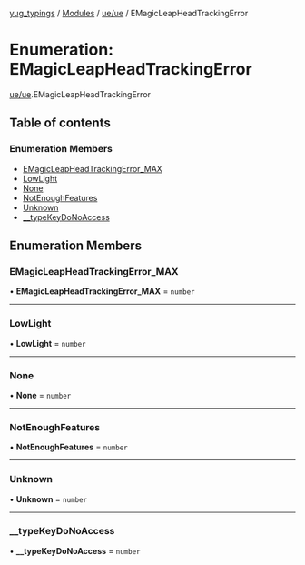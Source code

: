 [yug_typings](../README.md) / [Modules](../modules.md) / [ue/ue](../modules/ue_ue.md) / EMagicLeapHeadTrackingError

# Enumeration: EMagicLeapHeadTrackingError

[ue/ue](../modules/ue_ue.md).EMagicLeapHeadTrackingError

## Table of contents

### Enumeration Members

- [EMagicLeapHeadTrackingError\_MAX](ue_ue.EMagicLeapHeadTrackingError.md#emagicleapheadtrackingerror_max)
- [LowLight](ue_ue.EMagicLeapHeadTrackingError.md#lowlight)
- [None](ue_ue.EMagicLeapHeadTrackingError.md#none)
- [NotEnoughFeatures](ue_ue.EMagicLeapHeadTrackingError.md#notenoughfeatures)
- [Unknown](ue_ue.EMagicLeapHeadTrackingError.md#unknown)
- [\_\_typeKeyDoNoAccess](ue_ue.EMagicLeapHeadTrackingError.md#__typekeydonoaccess)

## Enumeration Members

### EMagicLeapHeadTrackingError\_MAX

• **EMagicLeapHeadTrackingError\_MAX** = `number`

___

### LowLight

• **LowLight** = `number`

___

### None

• **None** = `number`

___

### NotEnoughFeatures

• **NotEnoughFeatures** = `number`

___

### Unknown

• **Unknown** = `number`

___

### \_\_typeKeyDoNoAccess

• **\_\_typeKeyDoNoAccess** = `number`
